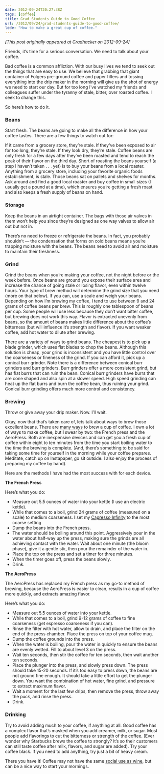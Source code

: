 ```yaml
---
date: 2012-09-24T20:27:38Z
tags: [coffee]
title: Grad Students Guide to Good Coffee
url: /2012/09/24/grad-students-guide-to-good-coffee/
lede: "How to make a great cup of coffee."
---
```


*[This post originally appeared at [Gradhacker](http://www.gradhacker.org/2012/09/24/grad-students-guide-to-good-coffee/) on 2012-09-24]*

Friends, it’s time for a serious conversation. We need to talk about your coffee.

Bad coffee is a common affliction. With our busy lives we tend to seek out the things that are easy to use. We believe that grabbing that giant container of Folgers pre-ground coffee and paper filters and tossing everything into the drip maker in the morning will give us the shot of energy we need to start our day. But for too long I’ve watched my friends and colleagues suffer under the tyranny of stale, bitter, over roasted coffee. I seek to change this.

So here’s how to do it.

### Beans

Start fresh. The beans are going to make all the difference in how your coffee tastes. There are a few things to watch out for:

If it came from a grocery store, they’re stale.
If they’ve been exposed to air for too long, they’re stale.
If they look dry, they’re stale.
Coffee beans are only fresh for a few days after they’ve been roasted and tend to reach the peak of their flavor on the third day. Short of roasting the beans yourself (a step I haven’t taken . . . yet) is to buy your beans from a local roaster. Anything from a grocery store, including your favorite organic foods establishment, is stale. Those beans sat on pallets and shelves for months. Ask around and find a good local roaster and buy coffee in small sizes (I usually get a pound at a time), which ensures you’re getting a fresh roast and also keeps a fresh supply of beans on hand.

### Storage

Keep the beans in an airtight container. The bags with those air valves in them won’t help you since they’re designed as one way valves to allow air out but not in.

There’s no need to freeze or refrigerate the beans. In fact, you probably shouldn’t — the condensation that forms on cold beans means you’re trapping moisture with the beans. The beans need to avoid air and moisture to maintain their freshness.

### Grind

Grind the beans when you’re making your coffee, not the night before or the week before. Once beans are ground you expose their surface area and increase the chance of going stale or losing flavor, even within twelve hours. Your type of brew method will determine the grind size that you need (more on that below). If you can, use a scale and weigh your beans. Depending on how I’m brewing my coffee, I tend to use between 9 and 24 grams of coffee beans per brew. This is roughly one tablespoon of beans per cup. Some people will use less because they don’t want bitter coffee, but brewing does not work this way. Flavor is extracted unevenly from beans, so the amount of beans makes little difference about the coffee’s bitterness (but will influence it’s strength and flavor). If you want weaker coffee, add hot water to dilute after brewing.

There are a variety of ways to grind beans. The cheapest is to pick up a blade grinder, which uses flat blades to chop the beans. Although this solution is cheap, your grind is inconsistent and you have little control over the coarseness or fineness of the grind. If you can afford it, pick up a conical burr grinder. Note there is a difference between conical burr grinders and burr grinders. Burr grinders offer a more consistent grind, but has flat burrs that can ruin the bean. Conical burr grinders have burrs that are cone shaped and also spin at a slower speed. High speed grinding can heat up the flat burrs and burn the coffee bean, thus ruining your grind. Conical burr grinding offers much more control and consistency.

### Brewing

Throw or give away your drip maker. Now. I’ll wait.

 

 

Okay, now that that’s taken care of, lets talk about ways to brew those excellent beans. There are [many ways](http://brewmethods.com/) to brew a cup of coffee. I own a lot of ways to make coffee, but I swear by two: the French press and the AeroPress. Both are inexpensive devices and can get you a fresh cup of coffee within eight to ten minutes from the time you start boiling water to the time the brewing is complete. (And, there’s something to be said for taking some time for yourself in the morning while your coffee prepares. Meditate, catch up on Instapaper, go sit outside. I also enjoy the process of preparing my coffee by hand).

Here are the methods I have had the most success with for each device.

**The French Press**

Here’s what you do:

* Measure out 5.5 ounces of water into your kettle (I use an electric kettle).
* While that comes to a boil, grind 24 grams of coffee (measured on a scale) to medium coarseness. I set my [Capresso Infinity](http://www.amazon.com/gp/product/B0000AR7SY/ref=as_li_ss_tl?ie=UTF8&camp=1789&creative=390957&creativeASIN=B0000AR7SY&linkCode=as2&tag=jasohepp-20) to the most coarse setting.
* Dump the beans into the French press.
* The water should be boiling around this point. Aggressively pour in the water about half-way up the press, making sure the grinds are all achieving contact with the water. Wait about one minute (the bloom phase), give it a gentle stir, then pour the remainder of the water in.
* Place the top on the press and set a timer for three minutes.
* When the timer goes off, press the beans slowly.
* Drink.

**The AeroPress**

The AeroPress has replaced my French press as my go-to method of brewing, because the AeroPress is easier to clean, results in a cup of coffee more quickly, and extracts amazing flavor.

Here’s what you do:

* Measure out 5.5 ounces of water into your kettle.
* While that comes to a boil, grind 9-12 grams of coffee to fine coarseness (get espresso coarseness if you can).
* Rinse the filter with hot water, allow to drain, and place the filter on the end of the press chamber. Place the press on top of your coffee mug.
* Dump the coffee grounds into the press.
* When the water is boiling, pour the water in quickly to ensure the beans are evenly wetted. Fill to about level 3 on the press.
* Wait ten seconds, then stir the coffee for ten seconds, then wait another ten seconds.
* Place the plunger into the press, and slowly press down. The press should take 15-20 seconds. If it’s too easy to press down, the beans are not ground fine enough. It should take a little effort to get the plunger down. You want the combination of hot water, fine grind, and pressure to extract maximum flavor.
* Wait a moment for the last few drips, then remove the press, throw away the puck, and rinse the press.
* Drink.

### Drinking

Try to avoid adding much to your coffee, if anything at all. Good coffee has a complex flavor that’s masked when you add creamer, milk, or sugar. Most people add flavorings to cut the bitterness or strength of the coffee. (Ever wonder why Starbucks brews the coffee to strongly? It’s so their customers can still taste coffee after milk, flavors, and sugar are added). Try your coffee black. If you need to add anything, try just a bit of heavy cream.

There you have it! Coffee may not have the same [social use as wine](http://www.gradhacker.org/2012/08/01/wine-primer-for-grad-students/), but can be a nice way to start your mornings.
